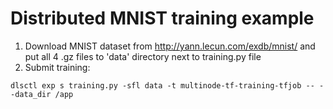 # Distributed MNIST training example

1. Download MNIST dataset from http://yann.lecun.com/exdb/mnist/ and put all 4 .gz files to 'data' directory next to
   training.py file
1. Submit training:
```
dlsctl exp s training.py -sfl data -t multinode-tf-training-tfjob -- --data_dir /app
```


